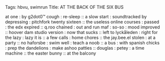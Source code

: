 Tags: hbvu, swimrun
Title: AT THE BACK OF THE SIX BUS
  
at one : by g2dot0™ cough : re-sleep :: a slow start : soundtracked by depressing : pitchfork twenty sixteen :: the useless online courses : passed : the edx expired :: q.roo chained : out and run maf : so-so : mood improved :: hoover dam studio version : now that sucks :: left to lyckåleden : right for the lazy : lazy it is :: a few calls : home chores :: the jay.bee.el stolen : at a party :: no haforsbe : swim well : teach a noob :: a bus : with spanish chicks : prep the dandelions : make ashoo patties :: douglas : petey : a time machine :: the easter bunny :: at the balcony
